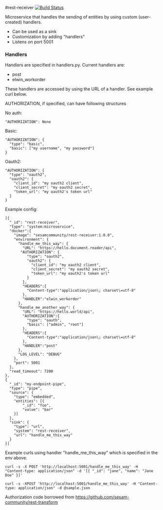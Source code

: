#rest-receiver
[![Build Status](https://travis-ci.org/sesam-community/oracle-transform.svg?branch=master)](https://travis-ci.org/sesam-community/oracle-transform)


Microservice that handles the sending of entities by using custom (user-created) handlers. 

* Can be used as a sink
* Customization by adding "handlers"
* Listens on port 5001

### Handlers
Handlers are specified in handlers.py.
Current handlers are:
* post
* elwin_workorder

These handlers are accessed by using the URL of a handler. See example curl below.


AUTHORIZATION, if specified, can have following structures

No auth:


    "AUTHORIZATION": None

Basic:

    "AUTHORIZATION": {
      "type": "basic",
      "basic": ["my username", "my password"]
    }

Oauth2:

    "AUTHORIZATION": {
      "type": "oauth2",
      "oauth2": {
        "client_id": "my oauth2 client",
        "client_secret": "my oauth2 secret",
        "token_url": "my oauth2's token url"
      }
    }


Example config:


    [{
      "_id": "rest-receiver",
      "type": "system:microservice",
      "docker":{
        "image": "sesamcommunity/rest-receiver:1.0.0",
        "environment": {
          "handle_me_this_way": {
            "URL": "https://hello.document.reader/api",
           "AUTHORIZATION": {
              "type": "oauth2",
              "oauth2": {
                "client_id": "my oauth2 client",
                "client_secret": "my oauth2 secret",
                "token_url": "my oauth2's token url"
              }
            },
            "HEADERS":{
              "Content-type":"application/json\; charset\=utf-8"
            },
            "HANDLER":"elwin_workorder"
          },          
          "handle_me_another_way": {
            "URL": "https://hello.world/api",
            "AUTHORIZATION":{
              "type": "oauth",
              "basic": ["admin", "root"]
            },
            "HEADERS":{
              "Content-type":"application/json\; charset\=utf-8"
            },
            "HANDLER":"post"
          },
          "LOG_LEVEL": "DEBUG"
        },
        "port": 5001
      },
      "read_timeout": 7200
    },
    {
      "_id": "my-endpoint-pipe",
      "type": "pipe",
      "source": {
        "type": "embedded",
        "entities": [{
            "_id": "foo",
            "value": "bar"
        }]
      },
      "sink": {
        "type": "url",
        "system": "rest-receiver",
        "url": "handle_me_this_way"
      }
    }]

Example curls using handler "handle_me_this_way" which is specified in the env above.

```
curl -s -X POST 'http://localhost:5001/handle_me_this_way' -H "Content-type: application/json" -d '[{ "_id": "jane", "name": "Jane Doe" }]'
```

```
curl -s -XPOST 'http://localhost:5001/handle_me_this_way' -H "Content-type: application/json" -d @sample.json
```

Authorization code borrowed from https://github.com/sesam-community/rest-transform